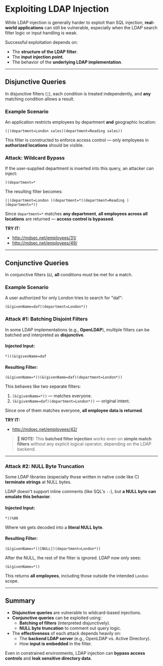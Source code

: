 # Exploiting LDAP Injection

While LDAP injection is generally harder to exploit than SQL injection, **real-world applications** can still be vulnerable, especially when the LDAP search filter logic or input handling is weak.

Successful exploitation depends on:
* The **structure of the LDAP filter**.
* The **input injection point**.
* The behavior of the **underlying LDAP implementation**.

---

## **Disjunctive Queries**

In disjunctive filters (`|`), each condition is treated independently, and **any** matching condition allows a result.

### **Example Scenario**

An application restricts employees by department **and** geographic location:

```ldap
(|(department=London sales)(department=Reading sales))
```

This filter is constructed to enforce access control — only employees in **authorized locations** should be visible.

### **Attack: Wildcard Bypass**

If the user-supplied department is inserted into this query, an attacker can inject:

```text
)(department=*
```

The resulting filter becomes:

```ldap
(|(department=London )(department=*)(department=Reading )(department=*))
```

Since `department=*` matches **any department**, **all employees across all locations** are returned — **access control is bypassed**.

**TRY IT:**
* http://mdsec.net/employees/31/
* http://mdsec.net/employees/49/

---

## **Conjunctive Queries**

In conjunctive filters (`&`), **all** conditions must be met for a match.

### **Example Scenario**

A user authorized for only London tries to search for "daf":

```ldap
(&(givenName=daf)(department=London*))
```

### **Attack #1: Batching Disjoint Filters**

In some LDAP implementations (e.g., **OpenLDAP**), multiple filters can be batched and interpreted as **disjunctive**.

#### **Injected Input:**

```text
*))(&(givenName=daf
```

#### **Resulting Filter:**

```ldap
(&(givenName=*))(&(givenName=daf)(department=London*))
```

This behaves like two separate filters:
1. `(&(givenName=*))` — matches everyone.
2. `(&(givenName=daf)(department=London*))` — original intent.

Since one of them matches everyone, **all employee data is returned**.

**TRY IT:**
* http://mdsec.net/employees/42/

> 📝 **NOTE:** This **batched filter injection** works even on **simple match filters** without any explicit logical operator, depending on the LDAP backend.

---

### **Attack #2: NULL Byte Truncation**

Some LDAP libraries (especially those written in native code like C) **terminate strings** at NULL bytes.

LDAP doesn't support inline comments (like SQL's `--`), but **a NULL byte can emulate this behavior**.

#### **Injected Input:**

```text
*))%00
```

Where `%00` gets decoded into a **literal NULL byte**.

#### **Resulting Filter:**

```ldap
(&(givenName=*))[NULL])(department=London*))
```

After the NULL, the rest of the filter is ignored. LDAP now only sees:

```ldap
(&(givenName=*))
```

This returns **all employees**, including those outside the intended `London` scope.

---

## **Summary**

* **Disjunctive queries** are vulnerable to wildcard-based injections.
* **Conjunctive queries** can be exploited using:
  * **Batching of filters** (interpreted disjunctively).
  * **NULL byte truncation** to comment out query logic.
* The **effectiveness** of each attack depends heavily on:
  * The **backend LDAP server** (e.g., OpenLDAP vs. Active Directory).
  * How **input is embedded** in the filter.

Even in constrained environments, LDAP injection can **bypass access controls** and **leak sensitive directory data**.

